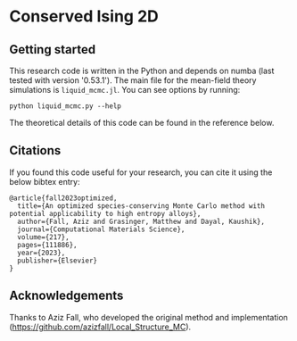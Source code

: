 # Conserved Ising 2D

## Getting started
This research code is written in the Python and depends on numba (last tested with version '0.53.1').
The main file for the mean-field theory simulations is ``liquid_mcmc.jl``.
You can see options by running:

    python liquid_mcmc.py --help
    
The theoretical details of this code can be found in the reference below.

## Citations
If you found this code useful for your research, you can cite it using the below bibtex entry:

    @article{fall2023optimized,
	  title={An optimized species-conserving Monte Carlo method with potential applicability to high entropy alloys},
	  author={Fall, Aziz and Grasinger, Matthew and Dayal, Kaushik},
	  journal={Computational Materials Science},
	  volume={217},
	  pages={111886},
	  year={2023},
	  publisher={Elsevier}
    }
    
## Acknowledgements
Thanks to Aziz Fall, who developed the original method and implementation (https://github.com/azizfall/Local_Structure_MC).
